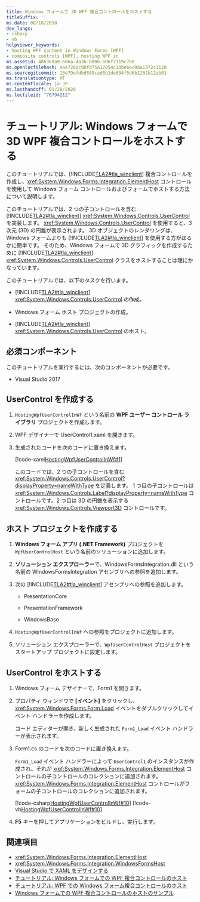 ```yaml
---
title: Windows フォームで 3D WPF 複合コントロールをホストする
titleSuffix: ''
ms.date: 08/18/2018
dev_langs:
- csharp
- vb
helpviewer_keywords:
- hosting WPF content in Windows Forms [WPF]
- composite controls [WPF], hosting WPF in
ms.assetid: 486369a9-606a-4a3b-b086-a06f2119c7b0
ms.openlocfilehash: aaa726ac90fd75a12054c18be6ec08a1372c1128
ms.sourcegitcommit: 13e79efdbd589cad6b1de634f5d6b1262b12ab01
ms.translationtype: HT
ms.contentlocale: ja-JP
ms.lasthandoff: 01/28/2020
ms.locfileid: "76794212"
---
```

# <a name="walkthrough-host-a-3d-wpf-composite-control-in-windows-forms"></a>チュートリアル: Windows フォームで 3D WPF 複合コントロールをホストする

このチュートリアルでは、[!INCLUDE[TLA2#tla_winclient](../../../../includes/tla2sharptla-winclient-md.md)] 複合コントロールを作成し、<xref:System.Windows.Forms.Integration.ElementHost> コントロールを使用して Windows フォーム コントロールおよびフォームでホストする方法について説明します。

このチュートリアルでは、2 つの子コントロールを含む [!INCLUDE[TLA2#tla_winclient](../../../../includes/tla2sharptla-winclient-md.md)] <xref:System.Windows.Controls.UserControl> を実装します。 <xref:System.Windows.Controls.UserControl> を使用すると、3 次元 (3D) の円錐が表示されます。 3D オブジェクトのレンダリングは、Windows フォームよりも [!INCLUDE[TLA2#tla_winclient](../../../../includes/tla2sharptla-winclient-md.md)] を使用する方がはるかに簡単です。 そのため、Windows フォームで 3D グラフィックを作成するために [!INCLUDE[TLA2#tla_winclient](../../../../includes/tla2sharptla-winclient-md.md)] <xref:System.Windows.Controls.UserControl> クラスをホストすることは理にかなっています。

このチュートリアルでは、以下のタスクを行います。

- [!INCLUDE[TLA2#tla_winclient](../../../../includes/tla2sharptla-winclient-md.md)] <xref:System.Windows.Controls.UserControl> の作成。

- Windows フォーム ホスト プロジェクトの作成。

- [!INCLUDE[TLA2#tla_winclient](../../../../includes/tla2sharptla-winclient-md.md)] <xref:System.Windows.Controls.UserControl> のホスト。

## <a name="prerequisites"></a>必須コンポーネント

このチュートリアルを実行するには、次のコンポーネントが必要です。

- Visual Studio 2017

<a name="To_Create_the_UserControl"></a>
## <a name="create-the-usercontrol"></a>UserControl を作成する

1. `HostingWpfUserControlInWf` という名前の **WPF ユーザー コントロール ライブラリ** プロジェクトを作成します。

2. WPF デザイナーで UserControl1.xaml を開きます。

3. 生成されたコードを次のコードに置き換えます。

     [!code-xaml[HostingWpfUserControlInWf#1](~/samples/snippets/csharp/VS_Snippets_Wpf/HostingWpfUserControlInWf/CSharp/HostingWpfUserControlInWf/ConeControl.xaml#1)]

     このコードでは、2 つの子コントロールを含む <xref:System.Windows.Controls.UserControl?displayProperty=nameWithType> を定義します。 1 つ目の子コントロールは <xref:System.Windows.Controls.Label?displayProperty=nameWithType> コントロールです。2 つ目は 3D の円錐を表示する <xref:System.Windows.Controls.Viewport3D> コントロールです。

<a name="To_Create_the_Windows_Forms_Host_Project"></a>
## <a name="create-the-host-project"></a>ホスト プロジェクトを作成する

1. **Windows フォーム アプリ (.NET Framework)** プロジェクトを `WpfUserControlHost` という名前のソリューションに追加します。

2. **ソリューション エクスプローラー**で、WindowsFormsIntegration.dll という名前の WindowsFormsIntegration アセンブリへの参照を追加します。

3. 次の [!INCLUDE[TLA2#tla_winclient](../../../../includes/tla2sharptla-winclient-md.md)] アセンブリへの参照を追加します。

    - PresentationCore

    - PresentationFramework

    - WindowsBase

4. `HostingWpfUserControlInWf` への参照をプロジェクトに追加します。

5. ソリューション エクスプローラーで、`WpfUserControlHost` プロジェクトをスタートアップ プロジェクトに設定します。

<a name="To_Host_the_Windows_Presentation_Foundation"></a>
## <a name="host-the-usercontrol"></a>UserControl をホストする

1. Windows フォーム デザイナーで、Form1 を開きます。

2. プロパティ ウィンドウで **[イベント]** をクリックし、<xref:System.Windows.Forms.Form.Load> イベントをダブルクリックしてイベント ハンドラーを作成します。

     コード エディターが開き、新しく生成された `Form1_Load` イベント ハンドラーが表示されます。

3. Form1.cs のコードを次のコードに置き換えます。

     `Form1_Load` イベント ハンドラーによって `UserControl1` のインスタンスが作成され、それが <xref:System.Windows.Forms.Integration.ElementHost> コントロールの子コントロールのコレクションに追加されます。 <xref:System.Windows.Forms.Integration.ElementHost> コントロールがフォームの子コントロールのコレクションに追加されます。

     [!code-csharp[HostingWpfUserControlInWf#10](~/samples/snippets/csharp/VS_Snippets_Wpf/HostingWpfUserControlInWf/CSharp/WpfUserControlHost/Form1.cs#10)]
     [!code-vb[HostingWpfUserControlInWf#10](~/samples/snippets/visualbasic/VS_Snippets_Wpf/HostingWpfUserControlInWf/VisualBasic/WpfUserControlHost/Form1.vb#10)]

4. **F5** キーを押してアプリケーションをビルドし、実行します。

## <a name="see-also"></a>関連項目

- <xref:System.Windows.Forms.Integration.ElementHost>
- <xref:System.Windows.Forms.Integration.WindowsFormsHost>
- [Visual Studio で XAML をデザインする](/visualstudio/xaml-tools/designing-xaml-in-visual-studio)
- [チュートリアル: Windows フォームでの WPF 複合コントロールのホスト](walkthrough-hosting-a-wpf-composite-control-in-windows-forms.md)
- [チュートリアル: WPF での Windows フォーム複合コントロールのホスト](walkthrough-hosting-a-windows-forms-composite-control-in-wpf.md)
- [Windows フォームでの WPF 複合コントロールのホストのサンプル](https://go.microsoft.com/fwlink/?LinkID=160001)
